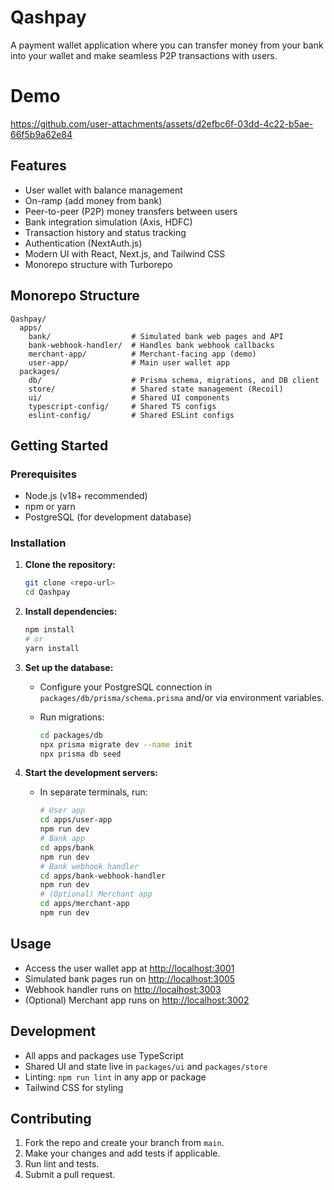 # Qashpay

A payment wallet application where you can transfer money from your bank into your wallet and make seamless P2P transactions with users.

# Demo
https://github.com/user-attachments/assets/d2efbc6f-03dd-4c22-b5ae-66f5b9a62e84

## Features

- User wallet with balance management
- On-ramp (add money from bank)
- Peer-to-peer (P2P) money transfers between users
- Bank integration simulation (Axis, HDFC)
- Transaction history and status tracking
- Authentication (NextAuth.js)
- Modern UI with React, Next.js, and Tailwind CSS
- Monorepo structure with Turborepo

## Monorepo Structure

```
Qashpay/
  apps/
    bank/                  # Simulated bank web pages and API
    bank-webhook-handler/  # Handles bank webhook callbacks
    merchant-app/          # Merchant-facing app (demo)
    user-app/              # Main user wallet app
  packages/
    db/                    # Prisma schema, migrations, and DB client
    store/                 # Shared state management (Recoil)
    ui/                    # Shared UI components
    typescript-config/     # Shared TS configs
    eslint-config/         # Shared ESLint configs
```

## Getting Started

### Prerequisites

- Node.js (v18+ recommended)
- npm or yarn
- PostgreSQL (for development database)

### Installation

1. **Clone the repository:**

   ```bash
   git clone <repo-url>
   cd Qashpay
   ```

2. **Install dependencies:**

   ```bash
   npm install
   # or
   yarn install
   ```

3. **Set up the database:**
   - Configure your PostgreSQL connection in `packages/db/prisma/schema.prisma` and/or via environment variables.
   - Run migrations:

     ```bash
     cd packages/db
     npx prisma migrate dev --name init
     npx prisma db seed
     ```

4. **Start the development servers:**
   - In separate terminals, run:

     ```bash
     # User app
     cd apps/user-app
     npm run dev
     # Bank app
     cd apps/bank
     npm run dev
     # Bank webhook handler
     cd apps/bank-webhook-handler
     npm run dev
     # (Optional) Merchant app
     cd apps/merchant-app
     npm run dev
     ```

## Usage

- Access the user wallet app at [http://localhost:3001](http://localhost:3001)
- Simulated bank pages run on [http://localhost:3005](http://localhost:3005)
- Webhook handler runs on [http://localhost:3003](http://localhost:3003)
- (Optional) Merchant app runs on [http://localhost:3002](http://localhost:3002)

## Development

- All apps and packages use TypeScript
- Shared UI and state live in `packages/ui` and `packages/store`
- Linting: `npm run lint` in any app or package
- Tailwind CSS for styling

## Contributing

1. Fork the repo and create your branch from `main`.
2. Make your changes and add tests if applicable.
3. Run lint and tests.
4. Submit a pull request.
